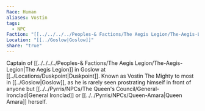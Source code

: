 ```yaml
---
Race: Human
aliases: Vostin
tags:
  - NPC
Faction: "[[../../../../Peoples-& Factions/The Aegis Legion/The-Aegis-Legion|The Aegis Legion]]"
Location: "[[../Goslow|Goslow]]"
share: "true"
---
```


Captain of [[../../../../Peoples-& Factions/The Aegis Legion/The-Aegis-Legion|The Aegis Legion]] in Goslow at [[../Locations/Duskpoint|Duskpoint]]. Known as Vostin The Mighty to most in [[../Goslow|Goslow]], as he is rarely seen prostrating himself in front of anyone but [[../../Pyrris/NPCs/The Queen's Council/General-Ironclad|General Ironclad]] or [[../../Pyrris/NPCs/Queen-Amara|Queen Amara]] herself.